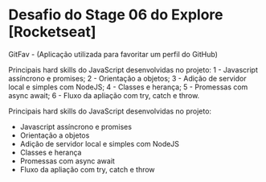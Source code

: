 
# Desafio do Stage 06 do Explore [Rocketseat]

GitFav - (Aplicação utilizada para favoritar um perfil do GitHub)

Principais hard skills do JavaScript desenvolvidas no projeto: 1 - Javascript assíncrono e promises; 2 - Orientação a objetos; 3 - Adição de servidor local e simples com NodeJS; 4 - Classes e herança; 5 - Promessas com async await; 6 - Fluxo da apliação com try, catch e throw.


Principais hard skills do JavaScript desenvolvidas no projeto:

 - Javascript assíncrono e promises
 - Orientação a objetos 
 - Adição de servidor local e simples com NodeJS 
 - Classes e herança
 - Promessas com async await 
 - Fluxo da apliação com try, catch e throw
